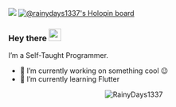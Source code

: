 ![](https://visitor-badge.glitch.me/badge?page_id=rainydays1337)
[![@rainydays1337's Holopin board](https://holopin.io/api/user/board?user=rainydays1337)](https://holopin.io/@rainydays1337)
### Hey there <img src="https://media.giphy.com/media/hvRJCLFzcasrR4ia7z/giphy.gif" width="25px"> 
I’m a Self-Taught Programmer. 
- 🔭 I’m currently working on something cool :wink:
- 🌱 I’m currently learning Flutter

<p align="center"> <img src="https://github-readme-stats.vercel.app/api?username=rainydays1337&show_icons=true&theme=dark" alt="RainyDays1337" />
